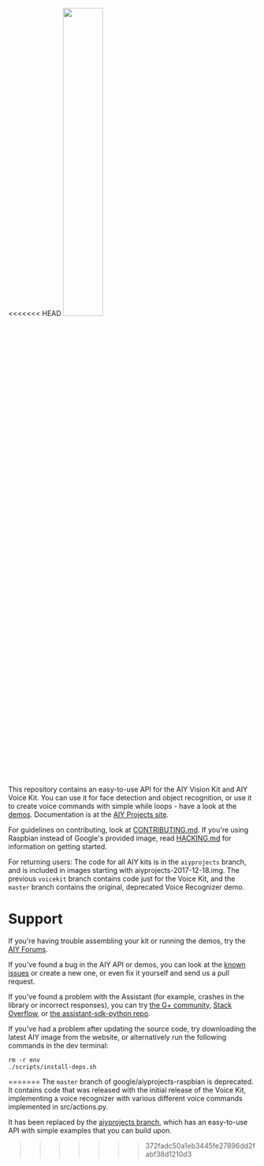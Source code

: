 <<<<<<< HEAD
<img src="https://aiyprojects.withgoogle.com/static/images/icons/aiy-circular-logo.svg" width="40%">

This repository contains an easy-to-use API for the AIY Vision Kit and
AIY Voice Kit.
You can use it for face detection and object recognition, or use it to create
voice commands with simple while loops - have a look at the
[demos](https://github.com/google/aiyprojects-raspbian/tree/aiyprojects/src/examples).
Documentation is at the [AIY Projects site](https://aiyprojects.withgoogle.com).

For guidelines on contributing, look at [CONTRIBUTING.md](CONTRIBUTING.md).
If you're using Raspbian instead of Google's provided image, read
[HACKING.md](HACKING.md) for information on getting started.

For returning users:
The code for all AIY kits is in the `aiyprojects` branch, and is included in
images starting with aiyprojects-2017-12-18.img. The previous `voicekit` branch
contains code just for the Voice Kit, and the `master` branch contains the
original, deprecated Voice Recognizer demo.

# Support

If you're having trouble assembling your kit or running the demos,
try the [AIY Forums](https://www.raspberrypi.org/forums/viewforum.php?f=114).

If you've found a bug in the AIY API or demos, you can look at the
[known issues](https://github.com/google/aiyprojects-raspbian/issues) or create
a new one, or even fix it yourself and send us a pull request.

If you've found a problem with the Assistant (for example, crashes in the
library or incorrect responses), you can try
[the G+ community](https://plus.google.com/communities/117537996116836200696),
[Stack Overflow](https://stackoverflow.com/questions/tagged/google-assistant-sdk),
or [the assistant-sdk-python repo](https://github.com/googlesamples/assistant-sdk-python/).

If you've had a problem after updating the source code, try downloading the
latest AIY image from the website, or alternatively run the following commands
in the dev terminal:

```
rm -r env
./scripts/install-deps.sh
```
=======
The `master` branch of google/aiyprojects-raspbian is deprecated.
It contains code that was released with the initial release of the Voice Kit, implementing a voice recognizer with various different voice commands implemented in src/actions.py.

It has been replaced by the [aiyprojects branch](https://github.com/google/aiyprojects-raspbian/tree/aiyprojects), which has an easy-to-use API with simple examples that you can build upon.
>>>>>>> 372fadc50a1eb3445fe27896dd2fabf38d1210d3
